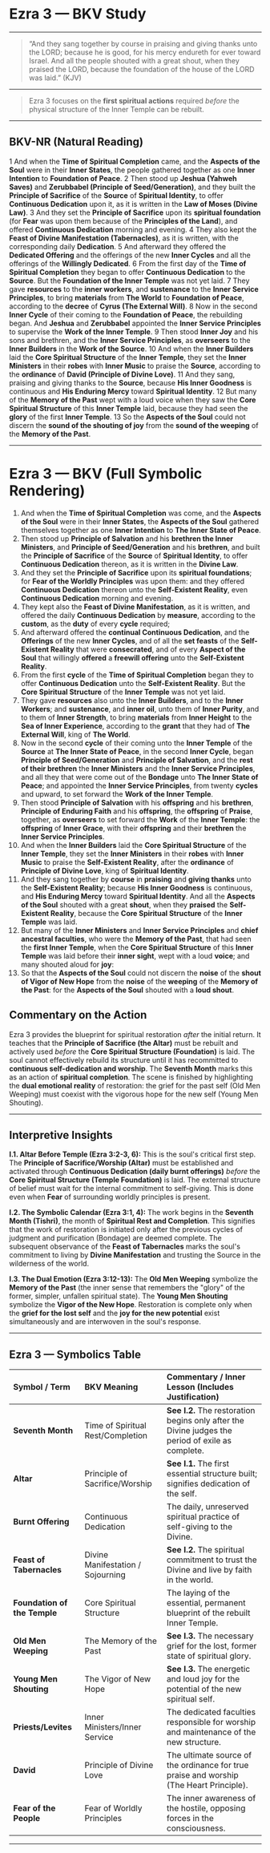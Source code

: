 # Ezra 3 — BKV Study


---
> “And they sang together by course in praising and giving thanks unto the LORD; because he is good, for his mercy endureth for ever toward Israel. And all the people shouted with a great shout, when they praised the LORD, because the foundation of the house of the LORD was laid.” (KJV)

---

>Ezra 3 focuses on the **first spiritual actions** required *before* the physical structure of the Inner Temple can be rebuilt.

---

## BKV-NR (Natural Reading)

1 And when the **Time of Spiritual Completion** came, and the **Aspects of the Soul** were in their **Inner States**, the people gathered together as one **Inner Intention** to **Foundation of Peace**.
2 Then stood up **Jeshua (Yahweh Saves)** and **Zerubbabel (Principle of Seed/Generation)**, and they built the **Principle of Sacrifice** of the **Source** of **Spiritual Identity**, to offer **Continuous Dedication** upon it, as it is written in the **Law of Moses (Divine Law)**.
3 And they set the **Principle of Sacrifice** upon its **spiritual foundation** (for **Fear** was upon them because of the **Principles of the Land**), and offered **Continuous Dedication** morning and evening.
4 They also kept the **Feast of Divine Manifestation (Tabernacles)**, as it is written, with the corresponding daily **Dedication**.
5 And afterward they offered the **Dedicated Offering** and the offerings of the new **Inner Cycles** and all the offerings of the **Willingly Dedicated**.
6 From the first day of the **Time of Spiritual Completion** they began to offer **Continuous Dedication** to the **Source**. But the **Foundation of the Inner Temple** was not yet laid.
7 They gave **resources** to the **inner workers**, and **sustenance** to the **Inner Service Principles**, to bring **materials** from **The World** to **Foundation of Peace**, according to the **decree** of **Cyrus (The External Will)**.
8 Now in the second **Inner Cycle** of their coming to the **Foundation of Peace**, the rebuilding began. And **Jeshua** and **Zerubbabel** appointed the **Inner Service Principles** to supervise the **Work of the Inner Temple**.
9 Then stood **Inner Joy** and his sons and brethren, and the **Inner Service Principles**, as **overseers** to the **Inner Builders** in the **Work of the Source**.
10 And when the **Inner Builders** laid the **Core Spiritual Structure** of the **Inner Temple**, they set the **Inner Ministers** in their **robes** with **Inner Music** to praise the **Source**, according to the **ordinance** of **David (Principle of Divine Love)**.
11 And they sang, praising and giving thanks to the **Source**, because **His Inner Goodness** is continuous and **His Enduring Mercy** toward **Spiritual Identity**.
12 But many of the **Memory of the Past** wept with a loud voice when they saw the **Core Spiritual Structure** of this **Inner Temple** laid, because they had seen the **glory** of the first **Inner Temple**.
13 So the **Aspects of the Soul** could not discern the **sound of the shouting of joy** from the **sound of the weeping** of the **Memory of the Past**.

---


# Ezra 3 — BKV (Full Symbolic Rendering)

1.  And when the **Time of Spiritual Completion** was come, and the **Aspects of the Soul** were in their **Inner States**, the **Aspects of the Soul** gathered themselves together as one **Inner Intention** to **The Inner State of Peace**.
2.  Then stood up **Principle of Salvation** and his **brethren the Inner Ministers**, and **Principle of Seed/Generation** and his **brethren**, and built the **Principle of Sacrifice** of the **Source** of **Spiritual Identity**, to offer **Continuous Dedication** thereon, as it is written in the **Divine Law**.
3.  And they set the **Principle of Sacrifice** upon its **spiritual foundations**; for **Fear of the Worldly Principles** was upon them: and they offered **Continuous Dedication** thereon unto the **Self-Existent Reality**, even **Continuous Dedication** morning and evening.
4.  They kept also the **Feast of Divine Manifestation**, as it is written, and offered the daily **Continuous Dedication** by **measure**, according to the **custom**, as the **duty** of every **cycle** required;
5.  And afterward offered the **continual Continuous Dedication**, and the **Offerings** of the new **Inner Cycles**, and of all the **set feasts** of the **Self-Existent Reality** that were **consecrated**, and of every **Aspect of the Soul** that willingly **offered** a **freewill offering** unto the **Self-Existent Reality**.
6.  From the first **cycle** of the **Time of Spiritual Completion** began they to offer **Continuous Dedication** unto the **Self-Existent Reality**. But the **Core Spiritual Structure** of the **Inner Temple** was not yet laid.
7.  They gave **resources** also unto the **Inner Builders**, and to the **Inner Workers**; and **sustenance**, and **inner oil**, unto them of **Inner Purity**, and to them of **Inner Strength**, to bring **materials** from **Inner Height** to the **Sea of Inner Experience**, according to the **grant** that they had of **The External Will**, king of **The World**.
8.  Now in the second **cycle** of their coming unto the **Inner Temple** of the **Source** at **The Inner State of Peace**, in the second **Inner Cycle**, began **Principle of Seed/Generation** and **Principle of Salvation**, and the **rest of their brethren** the **Inner Ministers** and the **Inner Service Principles**, and all they that were come out of the **Bondage** unto **The Inner State of Peace**; and appointed the **Inner Service Principles**, from twenty **cycles** and upward, to set forward the **Work of the Inner Temple**.
9.  Then stood **Principle of Salvation** with his **offspring** and his **brethren**, **Principle of Enduring Faith** and his **offspring**, the **offspring** of **Praise**, together, as **overseers** to set forward the **Work** of the **Inner Temple**: the **offspring** of **Inner Grace**, with their **offspring** and their **brethren** the **Inner Service Principles**.
10. And when the **Inner Builders** laid the **Core Spiritual Structure** of the **Inner Temple**, they set the **Inner Ministers** in their **robes** with **Inner Music** to praise the **Self-Existent Reality**, after the **ordinance** of **Principle of Divine Love**, king of **Spiritual Identity**.
11. And they sang together by **course** in **praising** and **giving thanks** unto the **Self-Existent Reality**; because **His Inner Goodness** is continuous, and **His Enduring Mercy** toward **Spiritual Identity**. And all the **Aspects of the Soul** shouted with a great **shout**, when they **praised** the **Self-Existent Reality**, because the **Core Spiritual Structure** of the **Inner Temple** was laid.
12. But many of the **Inner Ministers** and **Inner Service Principles** and **chief ancestral faculties**, who were the **Memory of the Past**, that had seen the **first Inner Temple**, when the **Core Spiritual Structure** of this **Inner Temple** was laid before their **inner sight**, wept with a loud **voice**; and many shouted aloud for **joy**:
13. So that the **Aspects of the Soul** could not discern the **noise** of the **shout of Vigor of New Hope** from the **noise** of the **weeping** of the **Memory of the Past**: for the **Aspects of the Soul** shouted with a **loud shout**.


## Commentary on the Action

Ezra 3 provides the blueprint for spiritual restoration *after* the initial return. It teaches that the **Principle of Sacrifice (the Altar)** must be rebuilt and actively used *before* the **Core Spiritual Structure (Foundation)** is laid. The soul cannot effectively rebuild its structure until it has recommitted to **continuous self-dedication and worship**. The **Seventh Month** marks this as an action of **spiritual completion**. The scene is finished by highlighting the **dual emotional reality** of restoration: the grief for the past self (Old Men Weeping) must coexist with the vigorous hope for the new self (Young Men Shouting).


---

## Interpretive Insights

**I.1. Altar Before Temple (Ezra 3:2-3, 6):** This is the soul's critical first step. The **Principle of Sacrifice/Worship (Altar)** must be established and activated through **Continuous Dedication (daily burnt offerings)** *before* the **Core Spiritual Structure (Temple Foundation)** is laid. The external structure of belief must wait for the internal commitment to self-giving. This is done even when **Fear** of surrounding worldly principles is present.

**I.2. The Symbolic Calendar (Ezra 3:1, 4):** The work begins in the **Seventh Month (Tishri)**, the month of **Spiritual Rest and Completion**. This signifies that the work of restoration is initiated only after the previous cycles of judgment and purification (Bondage) are deemed complete. The subsequent observance of the **Feast of Tabernacles** marks the soul's commitment to living by **Divine Manifestation** and trusting the Source in the wilderness of the world.

**I.3. The Dual Emotion (Ezra 3:12-13):** The **Old Men Weeping** symbolize the **Memory of the Past** (the inner sense that remembers the "glory" of the former, simpler, unfallen spiritual state). The **Young Men Shouting** symbolize the **Vigor of the New Hope**. Restoration is complete only when the **grief for the lost self** and the **joy for the new potential** exist simultaneously and are interwoven in the soul's response.

---

## Ezra 3 — Symbolics Table

| Symbol / Term | BKV Meaning | Commentary / Inner Lesson (Includes Justification) |
| :--- | :--- | :--- |
| **Seventh Month** | Time of Spiritual Rest/Completion | **See I.2.** The restoration begins only after the Divine judges the period of exile as complete. |
| **Altar** | Principle of Sacrifice/Worship | **See I.1.** The first essential structure built; signifies dedication of the self. |
| **Burnt Offering** | Continuous Dedication | The daily, unreserved spiritual practice of self-giving to the Divine. |
| **Feast of Tabernacles** | Divine Manifestation / Sojourning | **See I.2.** The spiritual commitment to trust the Divine and live by faith in the world. |
| **Foundation of the Temple** | Core Spiritual Structure | The laying of the essential, permanent blueprint of the rebuilt Inner Temple. |
| **Old Men Weeping** | The Memory of the Past | **See I.3.** The necessary grief for the lost, former state of spiritual glory. |
| **Young Men Shouting** | The Vigor of New Hope | **See I.3.** The energetic and loud joy for the potential of the new spiritual self. |
| **Priests/Levites** | Inner Ministers/Inner Service | The dedicated faculties responsible for worship and maintenance of the new structure. |
| **David** | Principle of Divine Love | The ultimate source of the ordinance for true praise and worship (The Heart Principle). |
| **Fear of the People** | Fear of Worldly Principles | The inner awareness of the hostile, opposing forces in the consciousness. |

---
